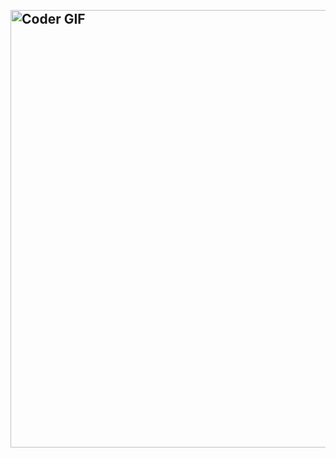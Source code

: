 
<h2 align="left">
 <abc>

  <br>
    <img src="https://media.giphy.com/media/SWoSkN6DxTszqIKEqv/giphy.gif" alt="Coder GIF" width="700">
 </abc>
</h2> 

<!--
<div>
<img width="1010" alt="스크린샷 2024-07-09 20 20 48" src="https://github.com/KeonhoChu/KeonhoChu/assets/130969566/3897a2c0-900c-4433-8045-937d2f62e366">

    
<img src="https://img.shields.io/badge/Email-ckh4343@gmail.com-EA4335?style=flat-square&logo=gmail&logoColor=white&link=mailto:ckh4343@gmail.com"/> 
<a href="https://www.linkedin.com/in/%EA%B1%B4%ED%98%B8-%EC%B6%94-83936a29b/overlay/browsemap-recommendations/"><img src="https://img.shields.io/badge/LinkedIn-0077B5?style=flat-square&logo=linkedin&logoColor=white"/></a>
<a href="https://keonhochu.github.io/"><img src="https://img.shields.io/badge/GitHub.io-181717?style=flat-square&logo=github&logoColor=white"/></a>
<a href="https://www.instagram.com/__chuuuuoooo/"><img src="https://img.shields.io/badge/Instagram-E4405F?style=flat-square&logo=instagram&logoColor=white"/></a>

### 💻 Work & Activities
- **Bionutrion**: LLM AI Engineer (`2024.03 - Current`)
- **Korea Disease Control and Prevention Agency**: Data Analyst Intern (`2023.08 - 2024.01`)
- **LG Aimers/Data Intelligence**: AI Researcher (`2024.01 - 2024.02`)

### 📚 Skills
- **Programming Languages**:
    <img src="https://img.shields.io/badge/Python-3776AB?style=flat-square&logo=python&logoColor=white"/>

- **Tools**:
    <img src="https://img.shields.io/badge/TensorFlow-FF6F00?style=flat-square&logo=tensorflow&logoColor=white"/>
   <img src="https://img.shields.io/badge/Keras-FF3333?style=flat-square&logo=keras&logoColor=white"/>
   <img src="https://img.shields.io/badge/Scikit--Learn-FFCC33?style=flat-square&logo=scikit-learn&logoColor=white"/>
   <img src="https://img.shields.io/badge/Pandas-5C5CFF?style=flat-square&logo=pandas&logoColor=white"/>
   <img src="https://img.shields.io/badge/Numpy-3366FF?style=flat-square&logo=numpy&logoColor=white"/>
   <img src="https://img.shields.io/badge/Matplotlib-003366?style=flat- square&logo=matplotlib&logoColor=white"/>
   <img src="https://img.shields.io/badge/Seaborn-6699FF?style=flat-square&logo=python&logoColor=white"/>
   <img src="https://img.shields.io/badge/Jupyter-FF9933?style=flat-square&logo=jupyter&logoColor=white"/>
   <img src="https://img.shields.io/badge/Tableau-FF6600?style=flat-square&logo=tableau&logoColor=white"/>
   <img src="https://img.shields.io/badge/Git-FF3300?style=flat-square&logo=git&logoColor=white"/>
   <img src="https://img.shields.io/badge/Docker-3399FF?style=flat-square&logo=docker&logoColor=white"/>
   <img src="https://img.shields.io/badge/Azure-0078D4?style=flat-square&logo=microsoft- azure&logoColor=white"/>
   <img src="https://img.shields.io/badge/AWS-232F3E?style=flat-square&logo=amazon-aws&logoColor=white"/>
   <img src="https://img.shields.io/badge/MySQL-006699?style=flat-square&logo=mysql&logoColor=white"/>
   <img src="https://img.shields.io/badge/Flask-000000?style=flat-square&logo=flask&logoColor=white"/>
   <img src="https://img.shields.io/badge/Django-006600?style=flat-square&logo=django&logoColor=white"/>
   <img src="https://img.shields.io/badge/FastAPI-009688?style=flat-square&logo=fastapi&logoColor=white"/>
   <img src="https://img.shields.io/badge/VSCode-007ACC?style=flat-square&logo=visual-studio-code&logoColor=white"/>
   <img src="https://img.shields.io/badge/Slack-4A154B?style=flat-square&logo=slack&logoColor=white"/>
   <img src="https://img.shields.io/badge/Notion-000000?style=flat-square&logo=notion&logoColor=white"/>
   <img src="https://img.shields.io/badge/Trello-0079BF?style=flat-square&logo=trello&logoColor=white"/>
   <img src="https://img.shields.io/badge/GPT--4-0096FF?style=flat-square&logo=openai&logoColor=white"/>
   <img src="https://img.shields.io/badge/Hugging%20Face-FFDD00?style=flat-square&logo=hugging-face&logoColor=white"/>

- **Technologies**:
    - Machine Learning
    - Data Analysis
    - Data Science
    - Ai Engineering
    - Prompt Engineering
      

### 📂 Projects
![영문_가로형_2-removebg-preview](https://github.com/KeonhoChu/KeonhoChu/assets/130969566/35dc59fb-4367-4500-9438-6d0927d248b7)

- **Closed Project in KDCA**:

    - Infectious Disease Pandemic Outcome Prediction Project
    - Analysis of the Frequency of Dengue Fever Among Domestic Travelers
    - Predictive Program for Future Norovirus Outbreaks
    - Analysis of Domestic Infectious Disease Statistics
      

- **Open Projects**:
    - **Dr.Coach (Digital Therapeutics DTx)**
    - **Epson Innovation Challenge 2024**
    - **Oral Image Synthesis Data For Artificial Intelligence Learning Project in SNUDH**
    - **Brain Tumor Segmentation using U-Net in CBNUH**
    - **Sleeping Project(Lite Right) - K-digital Hackathon**
    - **Development of a Predictive Model for B2B Business Opportunity Creation based on MQL Data in LG**
    - **2024 Digital Heritage Festa AI Heritage Competition Entry Description**

### 🎓 Education
- **Konkuk University**: BS Biomedical Engineering (`2015.03 - 2021.02`)
- **Completion of S/W Development and Application Expert Training using Medical Bio-AI (KDT)**: Chungbuk National University Hospital (`2023.02 - 2023.07`)
- **Completion of the Tableau Boot Camp**: Tableau (`2023.10 - 2023.11`)

### 📜 Certificates
- **KT - Aice**: (`2023.10.28`)
- **Azure AI Fundamentals AI-900**: (`2023.07.14`)
- **ADSP (Advanced Data Analytics Semi-Professional)**: (`2023.06.19`)

### 🌟 A Little More About Me
- **Interests and Hobbies**:
    - Stock trading: Tesla, Nvidia, Apple
    - Gaming: LostArk, PUBG, LOL
    - Participation In the Festival
    - ESG: Save Earth!

</div>





<!--
**KeonhoChu/KeonhoChu** is a ✨ _special_ ✨ repository because its `README.md` (this file) appears on your GitHub profile.11

Here are some ideas to get you started:

- 🔭 I’m currently working on .....
- 🌱 I’m currently learning ...
- 👯 I’m looking to collaborate on ...
- 🤔 I’m looking for help with ...
- 💬 Ask me about ...
- 📫 How to reach me: ...
- 😄 Pronouns: ...
- ⚡ Fun fact: ...
-->

